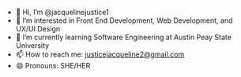 - 👋 Hi, I’m @jacquelinejustice1
- 👀 I’m interested in Front End Development, Web Development, and UX/UI Design
- 🌱 I’m currently learning Software Engineering at Austin Peay State University
- 📫 How to reach me: justicejacqueline2@gmail.com
- 😄 Pronouns: SHE/HER
